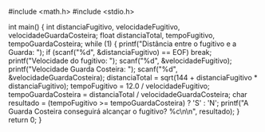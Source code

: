 #include <math.h>
#include <stdio.h>

int main() {
  int distanciaFugitivo, velocidadeFugitivo, velocidadeGuardaCosteira;
  float distanciaTotal, tempoFugitivo, tempoGuardaCosteira;
  while (1) {
    printf("Distância entre o fugitivo e a Guarda: ");
    if (scanf("%d", &distanciaFugitivo) == EOF)
      break;
    printf("Velocidade do fugitivo: ");
    scanf("%d", &velocidadeFugitivo);
    printf("Velocidade Guarda Costeira: ");
    scanf("%d", &velocidadeGuardaCosteira);
    distanciaTotal = sqrt(144 + distanciaFugitivo * distanciaFugitivo);
    tempoFugitivo = 12.0 / velocidadeFugitivo;
    tempoGuardaCosteira = distanciaTotal / velocidadeGuardaCosteira;
    char resultado = (tempoFugitivo >= tempoGuardaCosteira) ? 'S' : 'N';
    printf("A Guarda Costeira conseguirá alcançar o fugitivo? %c\n\n",
           resultado);
  }
  return 0;
}